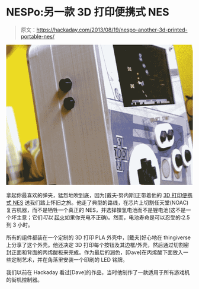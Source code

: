 # NESPo:另一款 3D 打印便携式 NES

> 原文：<https://hackaday.com/2013/08/19/nespo-another-3d-printed-portable-nes/>

![portableNESSide2](img/e947cb26ddeba7fc0218c12212c89d2d.png)

拿起你最喜欢的弹夹，猛烈地吹到底，因为[戴夫·努内斯]正带着他的 [3D 打印便携式 NES](http://davenunez.wordpress.com/2013/08/16/building-the-nespo/) 送我们踏上怀旧之旅。他走了典型的路线，在芯片上切割任天堂(NOAC)复古机器，而不是牺牲一个真正的 NES，并选择镍氢电池而不是锂电池(这不是一个坏主意；它们*可以* [起火](http://www.youtube.com/watch?v=YCWdnjLqVWw)如果你充电不正确)。然而，电池寿命是可以忍受的:2.5 到 3 小时。

所有的组件都装在一个定制的 3D 打印 PLA 外壳中，[戴夫]好心地在 thingiverse 上分享了这个外壳。他还决定 3D 打印每个按钮及其边框/外壳，然后通过切割密封正面和背面的丙烯酸板来完成。作为最后的润色，[Dave]在丙烯酸下面放入一些定制艺术，并在角落里安装一个印刷的 LED 铭牌。

我们以前在 Hackaday 看过[Dave]的作品，当时他制作了一款适用于所有游戏机的街机控制器。